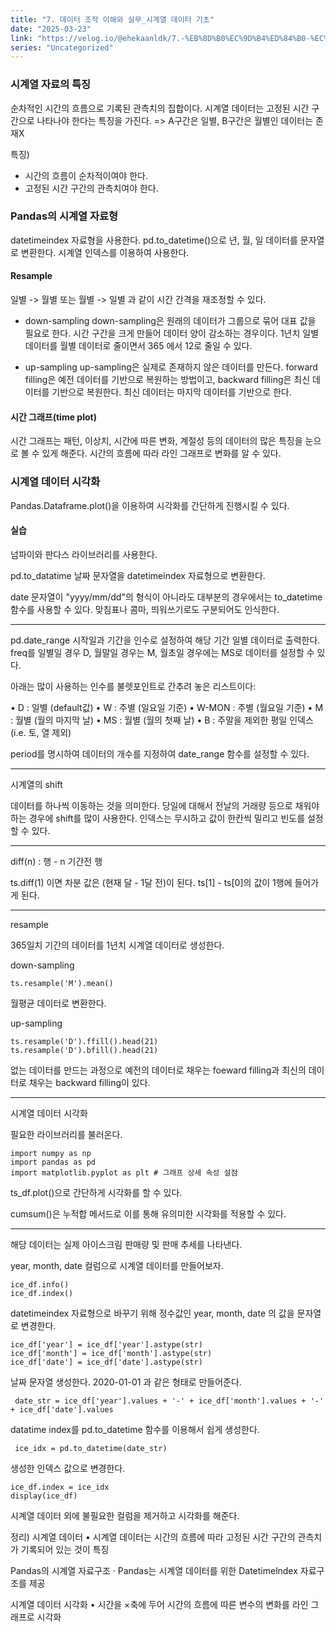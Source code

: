 ```yaml
---
title: "7. 데이터 조작 이해와 실무_시계열 데이터 기초"
date: "2025-03-23"
link: "https://velog.io/@ehekaanldk/7.-%EB%8D%B0%EC%9D%B4%ED%84%B0-%EC%A1%B0%EC%9E%91-%EC%9D%B4%ED%95%B4%EC%99%80-%EC%8B%A4%EB%AC%B4%EC%8B%9C%EA%B3%84%EC%97%B4-%EB%8D%B0%EC%9D%B4%ED%84%B0-%EA%B8%B0%EC%B4%88"
series: "Uncategorized"
---
```


<h3 id="시계열-자료의-특징">시계열 자료의 특징</h3>
<p>순차적인 시간의 흐름으로 기록된 관측치의 집합이다. 
시계열 데이터는 고정된 시간 구간으로 나타나야 한다는 특징을 가진다. =&gt; A구간은 일별, B구간은 월별인 데이터는 존재X</p>
<p>특징)</p>
<ul>
<li>시간의 흐름이 순차적이여야 한다.</li>
<li>고정된 시간 구간의 관측치여야 한다. </li>
</ul>
<h3 id="pandas의-시계열-자료형">Pandas의 시계열 자료형</h3>
<p>datetimeindex 자료형을 사용한다. pd.to_datetime()으로 년, 월, 일 데이터를 문자열로 변환한다. 시계열 인덱스를 이용하여 사용한다. </p>
<h4 id="resample">Resample</h4>
<p>일별 -&gt; 월별 또는 월별 -&gt; 일별 과 같이 시간 간격을 재조정할 수 있다. </p>
<ul>
<li><p>down-sampling
down-sampling은 원래의 데이터가 그룹으로 묶어 대표 값을 필요로 한다. 시간 구간을 크게 만들어 데이터 양이 감소하는 경우이다. 1년치 일별 데이터를 월별 데이터로 줄이면서 365 에서 12로 줄일 수 있다. </p>
</li>
<li><p>up-sampling
up-sampling은 실제로 존재하지 않은 데이터를 만든다. forward filling은 예전 데이터를 기반으로 복원하는 방법이고, backward  filling은 최신 데이터를 기반으로 복원한다. 최신 데이터는 마지막 데이터를 기반으로 한다. </p>
</li>
</ul>
<h4 id="시간-그래프time-plot">시간 그래프(time plot)</h4>
<p>시간 그래프는 패턴, 이상치, 시간에 따른 변화, 계절성 등의 데이터의 많은 특징을 눈으로 볼 수 있게 해준다. 시간의 흐름에 따라 라인 그래프로 변화를 알 수 있다. </p>
<h3 id="시계열-데이터-시각화">시계열 데이터 시각화</h3>
<p>Pandas.Dataframe.plot()을 이용하여 시각화를 간단하게 진행시킬 수 있다. </p>
<h4 id="실습">실습</h4>
<p>넘파이와 판다스 라이브러리를 사용한다. </p>
<p>pd.to_datatime
날짜 문자열을 datetimeindex 자료형으로 변환한다. </p>
<p>date 문자열이 &quot;yyyy/mm/dd&quot;의 형식이 아니라도 대부분의 경우에서는 to_datetime 함수를 사용할 수 있다. 맞침표나 콤마, 띄워쓰기로도 구분되어도 인식한다. </p>
<hr />
<p>pd.date_range
시작일과 기간을 인수로 설정하여 해당 기간 일별 데이터로 출력한다. freq를 일별일 경우 D, 월말일 경우는 M, 월초일 경우에는 MS로 데이터를 설정할 수 있다.</p>
<p>아래는 많이 사용하는 인수를 불렛포인트로 간추려 놓은 리스트이다:</p>
<p>• D : 일별 (default값)
• W : 주별 (일요일 기준)
• W-MON : 주별 (월요일 기준)
• M : 월별 (월의 마지막 날)
• MS : 월별 (월의 첫째 날)
• B : 주말을 제외한 평일 인덱스 (i.e. 토, 열 제외)</p>
<p>period를 명시하여 데이터의 개수를 지정하여 date_range 함수를 설정할 수 있다. </p>
<hr />
<p>시계열의 shift</p>
<p>데이터를 하나씩 이동하는 것을 의미한다. 당일에 대해서 전날의 거래량 등으로 채워야 하는 경우에 shift를 많이 사용한다. 인덱스는 무시하고 값이 한칸씩 밀리고 빈도를 설정할 수 있다. </p>
<hr />
<p>diff(n) : 행 - n 기간전 행</p>
<p>ts.diff(1) 이면 차분 값은 (현재 달 - 1달 전)이 된다. ts[1] - ts[0]의 값이 1행에 들어가게 된다. </p>
<hr />
<p>resample</p>
<p>365일치 기간의 데이터를 1년치 시계열 데이터로 생성한다. </p>
<p>down-sampling</p>
<pre><code>ts.resample('M').mean()</code></pre><p>월평균 데이터로 변환한다. </p>
<p>up-sampling</p>
<pre><code>ts.resample('D').ffill().head(21)
ts.resample('D').bfill().head(21)</code></pre><p>없는 데이터를 만드는 과정으로 예전의 데이터로 채우는 foeward filling과 최신의 데이터로 채우는 backward filling이 있다. </p>
<hr />
<p>시계열 데이터 시각화 </p>
<p>필요한 라이브러리를 불러온다. </p>
<pre><code>import numpy as np
import pandas as pd
import matplotlib.pyplot as plt # 그래프 상세 속성 설점</code></pre><p>ts_df.plot()으로 간단하게 시각화를 할 수 있다.</p>
<p>cumsum()은 누적합 메서드로 이를 통해 유의미한 시각화를 적용할 수 있다. </p>
<hr />
<p>해당 데이터는 실제 아이스크림 판매량 및 판매 추세를 나타낸다. 
<img alt="" src="https://velog.velcdn.com/images/ehekaanldk/post/c33ced0e-b18a-4c1c-864d-25437de1a9b4/image.png" /></p>
<p>year, month, date 컬럼으로 시계열 데이터를 만들어보자.</p>
<pre><code>ice_df.info()
ice_df.index()</code></pre><p>datetimeindex 자료형으로 바꾸기 위해 정수값인 year, month, date 의 값을 문자열로 변경한다.  </p>
<pre><code>ice_df['year'] = ice_df['year'].astype(str)
ice_df['month'] = ice_df['month'].astype(str)
ice_df['date'] = ice_df['date'].astype(str)</code></pre><p>날짜 문자열 생성한다.  2020-01-01 과 같은 형태로 만들어준다. </p>
<pre><code> date_str = ice_df['year'].values + '-' + ice_df['month'].values + '-' + ice_df['date'].values</code></pre><p>datatime index를 pd.to_datetime 함수를 이용해서 쉽게 생성한다. </p>
<pre><code> ice_idx = pd.to_datetime(date_str)</code></pre><p>생성한 인덱스 값으로 변경한다. </p>
<pre><code>ice_df.index = ice_idx
display(ice_df)</code></pre><p>시계열 데이터 외에 불필요한 컬럼을 제거하고 시각화를 해준다. </p>
<p>정리)
시계열 데이터
• 시계열 데이터는 시간의 흐름에 따라 고정된 시간 구간의 관측치가 기록되어 있는 것이 특징</p>
<p>Pandas의 시계열 자료구조
· Pandas는 시계열 데이터를 위한 Datetimelndex 자료구조를 제공</p>
<p>시계열 데이터 시각화
• 시간을 ×축에 두어 시간의 흐름에 따른 변수의 변화를 라인 그래프로 시각화</p>
